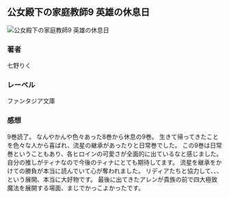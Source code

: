 ## 公女殿下の家庭教師9 英雄の休息日
![公女殿下の家庭教師9 英雄の休息日](https://i.imgur.com/7eKpNpd.png)
### 著者
七野りく
### レーベル
ファンタジア文庫
### 感想
9巻読了。
なんやかんや色々あった8巻から休息の9巻。
生きて帰ってきたことを色々な人から喜ばれ、流星の継承があったりと日常巻でした。
この9巻は日常巻ということもあり、各ヒロインの可愛さが全面的に出ているなと感じました。
自分の推しがティナなので今後のティナにとても期待してます。
流星を継承をかけての勝負が本当に読んでいて心が奪われました。
リディアたちと協力して、、、という展開、本当に大好物です。
最後に出てきたアレンが貴族の前で四大極致魔法を展開する場面、まじでかっこよかったです。